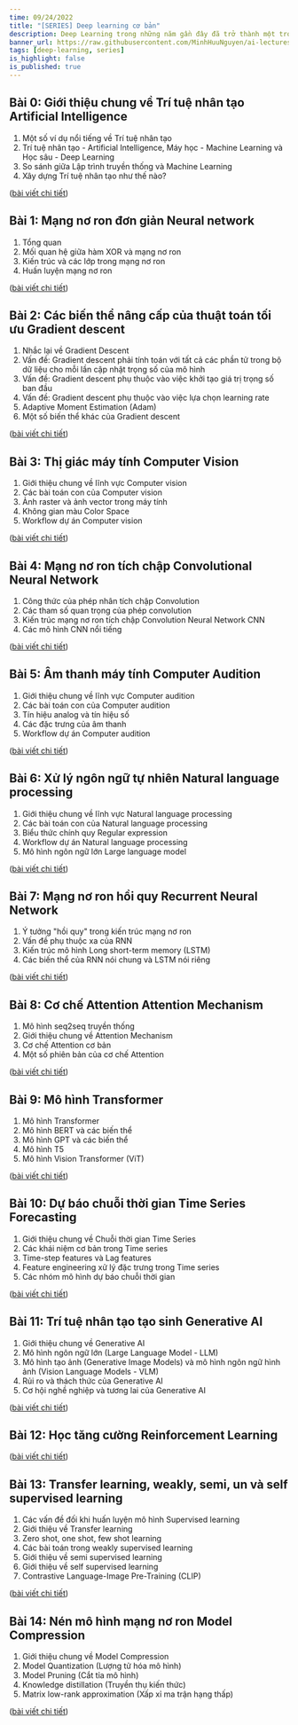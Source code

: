 ```yaml
---
time: 09/24/2022
title: "[SERIES] Deep learning cơ bản"
description: Deep Learning trong những năm gần đây đã trở thành một trong những lĩnh vực nghiên cứu và ứng dụng phổ biến nhất và thành công nhất của trí tuệ nhân tạo. Về lý thuyết, Deep learning là một phần con của Machine Learning, tuy nhiên, trong thực tế hiện nay, chúng ta có thể chia Machine Learning thành 2 nhóm gồm Machine Learning truyền thống và Deep Learning. Lý do mà Deep Learning mạnh mẽ và phổ biến hiện nay nhờ khả năng hấp thụ dữ liệu lớn của mô hình mạng nơ ron.
banner_url: https://raw.githubusercontent.com/MinhHuuNguyen/ai-lectures/refs/heads/master/3_machine_learning/images/0-ai-introduction/ai_vs_ml_vs_dl.png
tags: [deep-learning, series]
is_highlight: false
is_published: true
---
```


## Bài 0: Giới thiệu chung về Trí tuệ nhân tạo Artificial Intelligence

1. Một số ví dụ nổi tiếng về Trí tuệ nhân tạo
2. Trí tuệ nhân tạo - Artificial Intelligence, Máy học - Machine Learning và Học sâu - Deep Learning
3. So sánh giữa Lập trình truyền thống và Machine Learning
4. Xây dựng Trí tuệ nhân tạo như thế nào?

([bài viết chi tiết](/blog/gioi-thieu-chung-ve-tri-tue-nhan-tao-artificial-intelligence))

## Bài 1: Mạng nơ ron đơn giản Neural network

1. Tổng quan
2. Mối quan hệ giữa hàm XOR và mạng nơ ron
3. Kiến trúc và các lớp trong mạng nơ ron
4. Huấn luyện mạng nơ ron

([bài viết chi tiết](/blog/mang-no-ron-don-gian-neural-network/))

## Bài 2: Các biến thể nâng cấp của thuật toán tối ưu Gradient descent

1. Nhắc lại về Gradient Descent
2. Vấn đề: Gradient descent phải tính toán với tất cả các phần tử trong bộ dữ liệu cho mỗi lần cập nhật trọng số của mô hình
3. Vấn đề: Gradient descent phụ thuộc vào việc khởi tạo giá trị trọng số ban đầu
4. Vấn đề: Gradient descent phụ thuộc vào việc lựa chọn learning rate
5. Adaptive Moment Estimation (Adam)
6. Một số biến thể khác của Gradient descent

([bài viết chi tiết](/blog/cac-bien-the-nang-cap-cua-thuat-toan-toi-uu-gradient-descent/))

## Bài 3: Thị giác máy tính Computer Vision

1. Giới thiệu chung về lĩnh vực Computer vision
2. Các bài toán con của Computer vision
3. Ảnh raster và ảnh vector trong máy tính
4. Không gian màu Color Space
5. Workflow dự án Computer vision

([bài viết chi tiết](/blog/thi-giac-may-tinh-computer-vision/))

## Bài 4: Mạng nơ ron tích chập Convolutional Neural Network

1. Công thức của phép nhân tích chập Convolution
2. Các tham số quan trọng của phép convolution
3. Kiến trúc mạng nơ ron tích chập Convolution Neural Network CNN
4. Các mô hình CNN nổi tiếng

([bài viết chi tiết](/blog/mang-no-ron-tich-chap-convolutional-neural-network/))

## Bài 5: Âm thanh máy tính Computer Audition

1. Giới thiệu chung về lĩnh vực Computer audition
2. Các bài toán con của Computer audition
3. Tín hiệu analog và tín hiệu số
4. Các đặc trưng của âm thanh
5. Workflow dự án Computer audition

([bài viết chi tiết](/blog/am-thanh-may-tinh-computer-audition/))

## Bài 6: Xử lý ngôn ngữ tự nhiên Natural language processing

1. Giới thiệu chung về lĩnh vực Natural language processing
2. Các bài toán con của Natural language processing
3. Biểu thức chính quy Regular expression
4. Workflow dự án Natural language processing
5. Mô hình ngôn ngữ lớn Large language model

([bài viết chi tiết](/blog/xu-ly-ngon-ngu-tu-nhien-natural-language-processing/))

## Bài 7: Mạng nơ ron hồi quy Recurrent Neural Network

1. Ý tưởng "hồi quy" trong kiến trúc mạng nơ ron
2. Vấn đề phụ thuộc xa của RNN
3. Kiến trúc mô hình Long short-term memory (LSTM)
4. Các biến thể của RNN nói chung và LSTM nói riêng

([bài viết chi tiết](/blog/mang-no-ron-hoi-quy-recurrent-neural-network/))

## Bài 8: Cơ chế Attention Attention Mechanism

1. Mô hình seq2seq truyền thống
2. Giới thiệu chung về Attention Mechanism
3. Cơ chế Attention cơ bản
4. Một số phiên bản của cơ chế Attention

([bài viết chi tiết](/blog/co-che-attention-attention-mechanism/))

## Bài 9: Mô hình Transformer

1. Mô hình Transformer
2. Mô hình BERT và các biến thể
3. Mô hình GPT và các biến thể
4. Mô hình T5
5. Mô hình Vision Transformer (ViT)

([bài viết chi tiết](/blog/mo-hinh-transformer/))

## Bài 10: Dự báo chuỗi thời gian Time Series Forecasting

1. Giới thiệu chung về Chuỗi thời gian Time Series
2. Các khái niệm cơ bản trong Time series
3. Time-step features và Lag features
4. Feature engineering xử lý đặc trưng trong Time series
5. Các nhóm mô hình dự báo chuỗi thời gian

([bài viết chi tiết](/blog/du-bao-chuoi-thoi-gian-time-series-forecasting/))

## Bài 11: Trí tuệ nhân tạo tạo sinh Generative AI

1. Giới thiệu chung về Generative AI
2. Mô hình ngôn ngữ lớn (Large Language Model - LLM)
3. Mô hình tạo ảnh (Generative Image Models) và mô hình ngôn ngữ hình ảnh (Vision Language Models - VLM)
4. Rủi ro và thách thức của Generative AI
5. Cơ hội nghề nghiệp và tương lai của Generative AI

([bài viết chi tiết](/blog/tri-tue-nhan-tao-tao-sinh-generative-ai/))

## Bài 12: Học tăng cường Reinforcement Learning

([bài viết chi tiết](/blog/gioi-thieu-chung-ve-hoc-tang-cuong-reinforcement-learning/))

## Bài 13: Transfer learning, weakly, semi, un và self supervised learning

1. Các vấn đề đối khi huấn luyện mô hình Supervised learning
2. Giới thiệu về Transfer learning
3. Zero shot, one shot, few shot learning
4. Các bài toán trong weakly supervised learning
5. Giới thiệu về semi supervised learning
6. Giới thiệu về self supervised learning
7. Contrastive Language-Image Pre-Training (CLIP)

([bài viết chi tiết](/blog/transfer-learning-weakly-semi-un-va-self-supervised-learning/))

## Bài 14: Nén mô hình mạng nơ ron Model Compression

1. Giới thiệu chung về Model Compression
2. Model Quantization (Lượng tử hóa mô hình)
3. Model Pruning (Cắt tỉa mô hình)
4. Knowledge distillation (Truyền thụ kiến thức)
5. Matrix low-rank approximation (Xấp xỉ ma trận hạng thấp)

([bài viết chi tiết](/blog/nen-mo-hinh-mang-no-ron-model-compression/))
